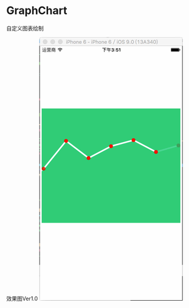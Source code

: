 # GraphChart
自定义图表绘制

效果图Ver1.0
![image](https://github.com/RyomaLiu/GraphChart/blob/master/ver1.0.gif)
